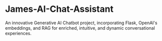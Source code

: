 # James-AI-Chat-Assistant
An innovative Generative AI Chatbot project, incorporating Flask, OpenAI's embeddings, and RAG for enriched, intuitive, and dynamic conversational experiences.
